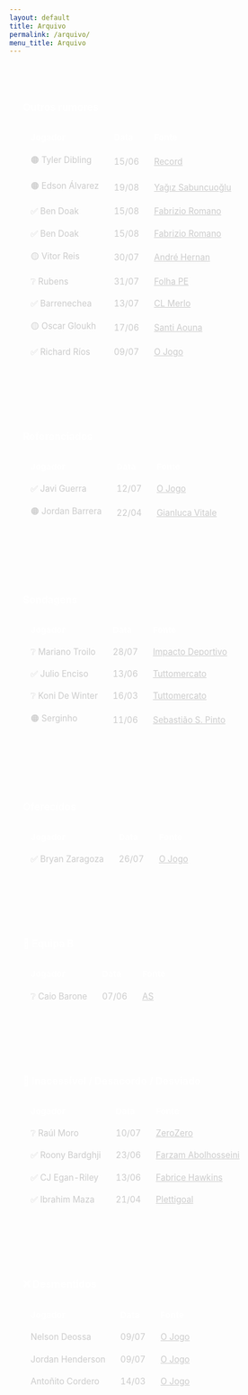 ```yaml
---
layout: default
title: Arquivo
permalink: /arquivo/
menu_title: Arquivo
---
```


<style>
  .arquivo-section {
    background-color: rgba(255, 255, 255, 0.04);
    padding: 1.5rem;
    margin-top: 2rem;
    border-radius: 0.5rem;
  }

  .arquivo-section h3 {
    color: #fff;
    font-size: 1.1rem;
    border-bottom: 1px solid rgba(255, 255, 255, 0.15);
    padding-bottom: 0.4rem;
    margin-bottom: 1rem;
  }

  table {
    width: 100%;
    border-collapse: collapse;
    font-size: 0.95rem;
  }

  th, td {
    border: 1px solid rgba(255, 255, 255, 0.15);
    padding: 0.6rem 0.8rem;
    text-align: left;
    color: #ccc;
  }

  th {
    background-color: rgba(255, 255, 255, 0.08);
    color: #fff;
  }

  tr:nth-child(even) {
    background-color: rgba(255, 255, 255, 0.02);
  }

  @media (max-width: 600px) {
    table {
      font-size: 0.85rem;
    }

    th, td {
      padding: 0.4rem 0.5rem;
    }
  }
</style>

<div class="arquivo-section">
  <h3>Outros rumores</h3>
  <table>
    <thead>
      <tr>
        <th>Jogador</th>
        <th>Data</th>
        <th>Fonte</th>
      </tr>
    </thead>
    <tbody>
      <tr>
        <td>🟠 Tyler Dibling</td>
        <td>15/06</td>
        <td>
          <a href="https://www.record.pt/futebol/futebol-nacional/liga-betclic/fc-porto/detalhe/fc-porto-em-cima-de-tyler-dibling" target="_blank" style="color: #ccc; text-decoration: underline;">Record</a>
        </td>
      </tr>
    </tbody>
    <tbody>
      <tr>
        <td>🟠 Edson Álvarez</td>
        <td>19/08</td>
        <td>
          <a href="https://x.com/yagosabuncuoglu/status/1957774348846264500" target="_blank" style="color: #ccc; text-decoration: underline;">Yağız Sabuncuoğlu</a>
        </td>
      </tr>
    </tbody>
    <tbody>
      <tr>
        <td>✅ Ben Doak</td>
        <td>15/08</td>
        <td>
          <a href="https://x.com/FabrizioRomano/status/1956341618857984062" target="_blank" style="color: #ccc; text-decoration: underline;">Fabrizio Romano</a>
        </td>
      </tr>
    </tbody>
    <tbody>
      <tr>
        <td>✅ Ben Doak</td>
        <td>15/08</td>
        <td>
          <a href="https://x.com/FabrizioRomano/status/1956341618857984062" target="_blank" style="color: #ccc; text-decoration: underline;">Fabrizio Romano</a>
        </td>
      </tr>
    </tbody>
    <tbody>
      <tr>
        <td>🟡 Vitor Reis</td>
        <td>30/07</td>
        <td>
          <a href="https://x.com/andrehernan/status/1950556368043450700" target="_blank" style="color: #ccc; text-decoration: underline;">André Hernan</a>
        </td>
      </tr>
    </tbody>
        <tbody>
      <tr>
        <td>❔ Rubens</td>
        <td>31/07</td>
        <td>
          <a href="https://www.folhape.com.br/esportes/rubens-e-anunciado-no-dinamo-de-moscou/428249/" target="_blank" style="color: #ccc; text-decoration: underline;">Folha PE</a>
        </td>
      </tr>
    </tbody>
    <tbody>
      <tr>
        <td>✅ Barrenechea</td>
        <td>13/07</td>
        <td>
          <a href="https://x.com/CLMerlo/status/1944230235840348542" target="_blank" style="color: #ccc; text-decoration: underline;">CL Merlo</a>
        </td>
      </tr>
    </tbody>
    <tbody>
      <tr>
        <td>🟡 Oscar Gloukh</td>
        <td>17/06</td>
        <td>
          <a href="https://x.com/Santi_J_FM/status/1935009922413887763" target="_blank" style="color: #ccc; text-decoration: underline;">Santi Aouna</a>
        </td>
      </tr>
    </tbody>
    <tbody>
      <tr>
        <td>✅ Richard Ríos</td>
        <td>09/07</td>
        <td>
          <a href="https://www.ojogo.pt/8143452045/richard-rios-foi-equacionado-mas-e-carta-fora-do-baralho-do-fc-porto/" target="_blank" style="color: #ccc; text-decoration: underline;">O Jogo</a>
        </td>
      </tr>
    </tbody>
  </table>
</div>

<div class="arquivo-section">
  <h3>Referenciados</h3>
  <table>
    <thead>
      <tr>
        <th>Jogador</th>
        <th>Data</th>
        <th>Fonte</th>
      </tr>
    </thead>
    <tbody>
      <tr>
        <td>✅ Javi Guerra</td>
        <td>12/07</td>
        <td>
          <a href="https://www.ojogo.pt/6424073661/javi-guerra-no-radar-do-fc-porto-desde-o-mercado-de-janeiro/#iss=https%3A%2F%2Fsso.noticiasilimitadas.pt%2Frealms%2FNI_PRD&iss=https%3A%2F%2Fsso.noticiasilimitadas.pt%2Frealms%2FNI_PRD" target="_blank" style="color: #ccc; text-decoration: underline;">O Jogo</a>
        </td>
      </tr>
    </tbody>
    <tbody>
      <tr>
        <td>🟠 Jordan Barrera</td>
        <td>22/04</td>
        <td>
          <a href="https://x.com/gVitale_AN/status/1914669214385795291" target="_blank" style="color: #ccc; text-decoration: underline;">Gianluca Vitale</a>
        </td>
      </tr>
    </tbody>
  </table>
</div>

<div class="arquivo-section">
  <h3>Sondagens</h3>
  <table>
    <thead>
      <tr>
        <th>Jogador</th>
        <th>Data</th>
        <th>Fonte</th>
      </tr>
    </thead>
    <tbody>
      <tr>
        <td>❔ Mariano Troilo</td>
        <td>28/07</td>
        <td>
          <a href="https://x.com/impactodeport/status/1949853779563557363" target="_blank" style="color: #ccc; text-decoration: underline;"> Impacto Deportivo</a>
        </td>
      </tr>
    </tbody>
    <tbody>
      <tr>
        <td>✅ Julio Enciso</td>
        <td>13/06</td>
        <td>
          <a href="https://www.ojogo.pt/6497029612/fc-porto-na-luta-por-julio-enciso-dragoes-acenam-lhe-com-o-protagonismo-perdido/" target="_blank" style="color: #ccc; text-decoration: underline;"> Tuttomercato</a>
        </td>
      </tr>
    </tbody>
    <tbody>
      <tr>
        <td>❔ Koni De Winter</td>
        <td>16/03</td>
        <td>
          <a href="https://www.ojogo.pt/7423274845/fc-porto-estara-de-olho-em-koni-de-winter-mas-preco-nao-e-convidativo/" target="_blank" style="color: #ccc; text-decoration: underline;"> Tuttomercato</a>
        </td>
      </tr>
    </tbody>
    <tbody>
      <tr>
        <td>🟠 Serginho</td>
        <td>11/06</td>
        <td>
          <a href="https://x.com/sebsousapinto/status/1932920706687258940" target="_blank" style="color: #ccc; text-decoration: underline;">Sebastião S. Pinto</a>
        </td>
      </tr>
    </tbody>
  </table>
</div>

<div class="arquivo-section">
  <h3>Oferecidos</h3>
  <table>
    <thead>
      <tr>
        <th>Jogador</th>
        <th>Data</th>
        <th>Fonte</th>
      </tr>
    </thead>
    <tbody>
      <tr>
        <td>✅ Bryan Zaragoza</td>
        <td>26/07</td>
        <td>
          <a href="https://www.ojogo.pt/1033214141/kevin-lomonaco-e-bryan-zaragoza-foram-colocados-na-orbita-do-fc-porto" target="_blank" style="color: #ccc; text-decoration: underline;">O Jogo</a>
        </td>
      </tr>
    </tbody>
  </table>
</div>

<div class="arquivo-section">
  <h3>📘 Equipa B</h3>
  <table>
    <thead>
      <tr>
        <th>Jogador</th>
        <th>Data</th>
        <th>Fonte</th>
      </tr>
    </thead>
    <tbody>
      <tr>
        <td>❔ Caio Barone</td>
        <td>07/06</td>
        <td>
          <a href="https://as.com/futbol/primera/el-celta-supera-a-oporto-e-inter-en-la-puja-por-caio-barone-n/?utm_campaign=mrf-twitter-AS_Futbol&mrfcid=2025060768441e0a0be3e614ee6ac29e" target="_blank" style="color: #ccc; text-decoration: underline;">AS</a>
        </td>
      </tr>
    </tbody>
  </table>
</div>

<div class="arquivo-section">
  <h3>🛑 Inacessível / Desacordo / Desviado</h3>
  <table>
    <thead>
      <tr>
        <th>Jogador</th>
        <th>Data</th>
        <th>Fonte</th>
      </tr>
    </thead>
    <tbody>
      <tr>
        <td>❔ Raúl Moro</td>
        <td>10/07</td>
        <td><a href="https://www.flashscore.pt/noticias/futebol-eredivisie-farioli-tentou-desviar-raul-moro-para-o-fc-porto/p4r3m5N5/" target="_blank" style="color: #ccc; text-decoration: underline;">ZeroZero</a></td>
      </tr>
      <tr>
        <td>✅ Roony Bardghji</td>
        <td>23/06</td>
        <td><a href="https://www.tipsbladet.dk/nyhed/superliga/afsloering-fc-koebenhavn-saelger-roony-til-barcelona" target="_blank" style="color: #ccc; text-decoration: underline;">Farzam Abolhosseini</a></td>
      </tr>
        <tr>
        <td>✅ CJ Egan-Riley</td>
        <td>13/06</td>
        <td><a href="https://x.com/FabriceHawkins/status/1933423630660059636" target="_blank" style="color: #ccc; text-decoration: underline;">Fabrice Hawkins</a></td>
      </tr>
      <tr>
        <td>✅ Ibrahim Maza</td>
        <td>21/04</td>
        <td><a href="https://x.com/PortoReport/status/1914442663857979839" target="_blank" style="color: #ccc; text-decoration: underline;">Plettigoal</a></td>
      </tr>
    </tbody>
  </table>
</div>

<div class="arquivo-section">
  <h3>❌ Desmentidos</h3>
  <table>
    <thead>
      <tr>
        <th>Jogador</th>
        <th>Data</th>
        <th>Fonte</th>
      </tr>
    </thead>
    <tbody>
      <tr>
        <td>Nelson Deossa</td>
        <td>09/07</td>
        <td>
          <a href="https://www.ojogo.pt/7371341679/nelson-deossa-foi-associado-ao-fc-porto-mas-esta-fora-dos-planos/" target="_blank" style="color: #ccc; text-decoration: underline;">O Jogo</a>
        </td>
      </tr>
    </tbody>
    <tbody>
      <tr>
        <td>Jordan Henderson</td>
        <td>09/07</td>
        <td>
          <a href="https://www.ojogo.pt/4581665436/henderson-fora-do-radar-do-fc-porto-vai-voltar-a-premier-league/" target="_blank" style="color: #ccc; text-decoration: underline;">O Jogo</a>
        </td>
      </tr>
    </tbody>
    <tbody>
      <tr>
        <td>Antoñito Cordero</td>
        <td>14/03</td>
        <td>
          <a href="https://www.ojogo.pt/6684610536/suposto-interesse-do-fc-porto-em-antonio-cordero-noticiado-em-espanha" target="_blank" style="color: #ccc; text-decoration: underline;">O Jogo</a>
        </td>
      </tr>
    </tbody>
  </table>
</div>
